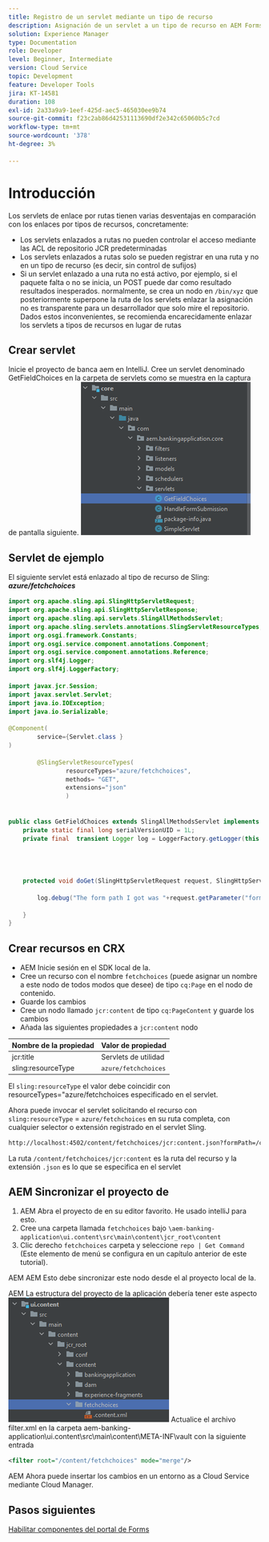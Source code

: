 ```yaml
---
title: Registro de un servlet mediante un tipo de recurso
description: Asignación de un servlet a un tipo de recurso en AEM Forms CS
solution: Experience Manager
type: Documentation
role: Developer
level: Beginner, Intermediate
version: Cloud Service
topic: Development
feature: Developer Tools
jira: KT-14581
duration: 108
exl-id: 2a33a9a9-1eef-425d-aec5-465030ee9b74
source-git-commit: f23c2ab86d42531113690df2e342c65060b5c7cd
workflow-type: tm+mt
source-wordcount: '378'
ht-degree: 3%

---
```


# Introducción

Los servlets de enlace por rutas tienen varias desventajas en comparación con los enlaces por tipos de recursos, concretamente:

* Los servlets enlazados a rutas no pueden controlar el acceso mediante las ACL de repositorio JCR predeterminadas
* Los servlets enlazados a rutas solo se pueden registrar en una ruta y no en un tipo de recurso (es decir, sin control de sufijos)
* Si un servlet enlazado a una ruta no está activo, por ejemplo, si el paquete falta o no se inicia, un POST puede dar como resultado resultados inesperados. normalmente, se crea un nodo en `/bin/xyz` que posteriormente superpone la ruta de los servlets enlazar la asignación no es transparente para un desarrollador que solo mire el repositorio. Dados estos inconvenientes, se recomienda encarecidamente enlazar los servlets a tipos de recursos en lugar de rutas

## Crear servlet

Inicie el proyecto de banca aem en IntelliJ. Cree un servlet denominado GetFieldChoices en la carpeta de servlets como se muestra en la captura de pantalla siguiente.
![opciones](assets/fetchchoices.png)

## Servlet de ejemplo

El siguiente servlet está enlazado al tipo de recurso de Sling: _**azure/fetchchoices**_



```java
import org.apache.sling.api.SlingHttpServletRequest;
import org.apache.sling.api.SlingHttpServletResponse;
import org.apache.sling.api.servlets.SlingAllMethodsServlet;
import org.apache.sling.servlets.annotations.SlingServletResourceTypes;
import org.osgi.framework.Constants;
import org.osgi.service.component.annotations.Component;
import org.osgi.service.component.annotations.Reference;
import org.slf4j.Logger;
import org.slf4j.LoggerFactory;

import javax.jcr.Session;
import javax.servlet.Servlet;
import java.io.IOException;
import java.io.Serializable;

@Component(
        service={Servlet.class }
)

        @SlingServletResourceTypes(
                resourceTypes="azure/fetchchoices",
                methods= "GET",
                extensions="json"
                )


public class GetFieldChoices extends SlingAllMethodsServlet implements Serializable {
    private static final long serialVersionUID = 1L;
    private final  transient Logger log = LoggerFactory.getLogger(this.getClass());


   

    protected void doGet(SlingHttpServletRequest request, SlingHttpServletResponse response) {

        log.debug("The form path I got was "+request.getParameter("formPath"));

    }
}
```

## Crear recursos en CRX

* AEM Inicie sesión en el SDK local de la.
* Cree un recurso con el nombre `fetchchoices` (puede asignar un nombre a este nodo de todos modos que desee) de tipo `cq:Page` en el nodo de contenido.
* Guarde los cambios
* Cree un nodo llamado `jcr:content` de tipo `cq:PageContent` y guarde los cambios
* Añada las siguientes propiedades a `jcr:content` nodo

| Nombre de la propiedad | Valor de propiedad |
|--------------------|--------------------|
| jcr:title | Servlets de utilidad |
| sling:resourceType | `azure/fetchchoices` |


El `sling:resourceType` el valor debe coincidir con resourceTypes=&quot;azure/fetchchoices especificado en el servlet.

Ahora puede invocar el servlet solicitando el recurso con `sling:resourceType` = `azure/fetchchoices` en su ruta completa, con cualquier selector o extensión registrado en el servlet Sling.

```html
http://localhost:4502/content/fetchchoices/jcr:content.json?formPath=/content/forms/af/forrahul/jcr:content/guideContainer
```

La ruta `/content/fetchchoices/jcr:content` es la ruta del recurso y la extensión `.json` es lo que se especifica en el servlet

## AEM Sincronizar el proyecto de

1. AEM Abra el proyecto de en su editor favorito. He usado intelliJ para esto.
1. Cree una carpeta llamada `fetchchoices` bajo `\aem-banking-application\ui.content\src\main\content\jcr_root\content`
1. Clic derecho `fetchchoices` carpeta y seleccione `repo | Get Command` (Este elemento de menú se configura en un capítulo anterior de este tutorial).

AEM AEM Esto debe sincronizar este nodo desde el al proyecto local de la.

AEM La estructura del proyecto de la aplicación debería tener este aspecto
![resource-resolver](assets/mapping-servlet-resource.png)
Actualice el archivo filter.xml en la carpeta aem-banking-application\ui.content\src\main\content\META-INF\vault con la siguiente entrada

```xml
<filter root="/content/fetchchoices" mode="merge"/>
```

AEM Ahora puede insertar los cambios en un entorno as a Cloud Service mediante Cloud Manager.

## Pasos siguientes

[Habilitar componentes del portal de Forms](./forms-portal-components.md)
